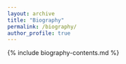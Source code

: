 ```yaml
---
layout: archive
title: "Biography"
permalink: /biography/
author_profile: true
---
```


{% include biography-contents.md %}
